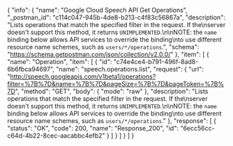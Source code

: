 {
  "info": {
    "name": "Google Cloud Speech API Get Operations",
    "_postman_id": "c114c047-945b-4de8-b213-c4f83c56867a",
    "description": "Lists operations that match the specified filter in the request. If the\nserver doesn't support this method, it returns `UNIMPLEMENTED`.\n\nNOTE: the `name` binding below allows API services to override the binding\nto use different resource name schemes, such as `users/*/operations`.",
    "schema": "https://schema.getpostman.com/json/collection/v2.0.0/"
  },
  "item": [
    {
      "name": "Operation",
      "item": [
        {
          "id": "c74e4ce4-b791-496f-8ad8-6b6fbca94697",
          "name": "speech.operations.list",
          "request": {
            "url": "http://speech.googleapis.com/v1beta1/operations?filter=%7B%7D&name=%7B%7D&pageSize=%7B%7D&pageToken=%7B%7D",
            "method": "GET",
            "body": {
              "mode": "raw"
            },
            "description": "Lists operations that match the specified filter in the request. If the\nserver doesn't support this method, it returns `UNIMPLEMENTED`.\n\nNOTE: the `name` binding below allows API services to override the binding\nto use different resource name schemes, such as `users/*/operations`."
          },
          "response": [
            {
              "status": "OK",
              "code": 200,
              "name": "Response_200",
              "id": "6ecc56cc-c64d-4b22-8cec-aacabbc4efb2"
            }
          ]
        }
      ]
    }
  ]
}